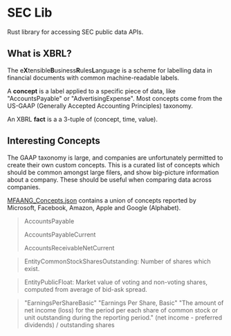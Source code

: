 # SEC Lib

Rust library for accessing SEC public data APIs.

## What is XBRL?
The e**X**tensible**B**usiness**R**ules**L**anguage is a scheme for labelling data in financial documents with common machine-readable labels.

A **concept** is a label applied to a specific piece of data, like "AccountsPayable" or "AdvertisingExpense". Most concepts come from the US-GAAP (Generally Accepted Accounting Principles) taxonomy.

An XBRL **fact** is a a 3-tuple of (concept, time, value).

## Interesting Concepts
The GAAP taxonomy is large, and companies are unfortunately permitted to create their own custom concepts. This is a curated list of concepts which should be common amongst large filers, and show big-picture information about a company. These should be useful when comparing data across companies.

[MFAANG_Concepts.json](resources/MFAANG_Concepts.json) contains a union of concepts reported by Microsoft, Facebook, Amazon, Apple and Google (Alphabet).

> AccountsPayable 
>
> AccountsPayableCurrent
> 
> AccountsReceivableNetCurrent
> 
> 

> EntityCommonStockSharesOutstanding: Number of shares which exist.

> EntityPublicFloat: Market value of voting and non-voting shares, computed from average of bid-ask spread.

> "EarningsPerShareBasic" "Earnings Per Share, Basic"
"The amount of net income (loss) for the period per each share of common stock or unit outstanding during the reporting period."
> (net income - preferred dividends) / outstanding shares




